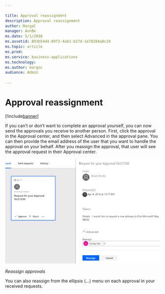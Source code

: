 ```yaml
---

title: Approval reassignment
description: Approval reassignment
author: MargoC
manager: AnnBe
ms.date: 5/1/2018
ms.assetid: 893b54d4-09f2-4ab2-b27d-1e78284a8c29
ms.topic: article
ms.prod: 
ms.service: business-applications
ms.technology: 
ms.author: margoc
audience: Admin

---
```

#  Approval reassignment




[!include[banner](../../../includes/banner.md)]

If you can’t or don’t want to complete an approval yourself, you can now send
the approvals you receive to another person. First, click the approval in the
Approval center, and then select Advanced in the approval pane. You can then
provide the email address of the user that you want to handle the approval on
your behalf. After you reassign the approval, that user will see the approval
request in their Approval center.

![Reassigning approvals](media/approval-reassignment-1.png "Reassigning approvals")
<!-- Picture 1 -->


*Reassign approvals*

You can also reassign from the ellipsis (...) menu on each approval in your
received requests.
